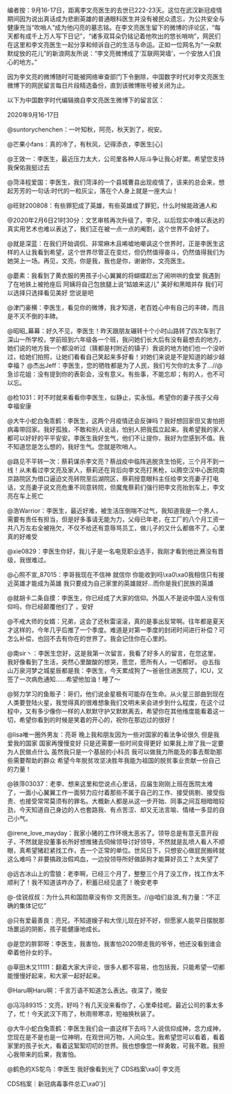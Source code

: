 编者按：9月16-17日，距离李文亮医生的去世已222-23天。这位在武汉新冠疫情期间因为说出真话成为悲剧英雄的普通眼科医生并没有被民众遗忘，为公共安全与健康充当“吹哨人”成为他闪亮的墓志铭。在李文亮医生留下的微博的评论区，“每天都有成千上万人写下日记”，“诸多双耳朵仍铭记着他吹出的悠长哨响”，网民们在这里和李文亮医生一起分享和倾诉自己的生活与命运。正如一位网名为“一朵默默绽放的花儿”的新浪网友所说：“李文亮微博成了‘互联网哭墙’，一个安放人们良心的地方。”

因为李文亮的微博随时可能被网络审查部门下令删除，中国数字时代对李文亮医生微博下的网民留言每日片段精选备份，直到该微博账号被关闭为止。 

以下为中国数字时代编辑摘自李文亮医生微博下的留言区：

2020年9月16-17日

@suntorychenchen：一叶知秋，阿亮，秋天到了，祝安。

@芒果小fans：真的冷了，有秋风，记得添衣，李医生[心]

@王效一：李医生，最近压力太大，公司里各种人际斗争让我心好累。希望您支持我保佑我挺过去

@菏泽程爱国：李医生，我们菏泽的一个县城曹县出现疫情了，该来的总会来，想起芳芳的一句话:时代的一粒灰尘，落在个人身上就是一座大山！

@旺财200808：有些罪犯成了英雄，有些英雄成了罪犯，什么时候能政通人和

@2020年2月6日21时30分：文艺审核再次升级了，李兄，以后现实中难以表达的真实用艺术也难以表达了，我们正在被一点一点的阉割，这个世界不会好了。

@就是深蓝：在我们开始调侃、非常麻木且唏嘘地嘲讽这个世界时，正是李医生这样的人让我看到希望，这个世界尽管正在变烂，但仍然值得奋斗，仍然值得我们为她哭上一场。再见，文亮，你是我，我也是你，谢谢你，文亮医生。

@蘑素：我看到了黄衣服的男孩子小心翼翼的将蝴蝶赶出了闹哄哄的食堂 我遇到了在地铁上被抢座后 阿姨将自己包放腿上说“姑娘来这儿” 美好和黑暗并存 我们可以选择只选择看见美好 您说是吧

@津门豪横：李医生，看见你的微博，我才知道，老百姓心中有自己的丰碑，而且是不灭不倒的丰碑。

@昭昭_幕幕：好久不见，李医生！昨天跟朋友碾转十个小时山路转了四次车到了深山一所学校，学前班到六年级各一个班，我问她们长大后有没有最想去的地方，她们说的地方我一个都没听过（猜都是村附近的镇子）我说的地方她们也一个没听过，给她们拍照，让她们看看自己笑起来多好看！对她们来说是不是知道的越少越幸福？ @杰出Jeff：李医生，您的牺牲都是为了人民，我们亏欠你的太多了…//@急诊花姐：没有提到你的表彰会，没有意义。有些事，不能忘却；有的人，也不可以忘。

@检1031：时不时就来看看你李医生，似静止，实永恒。希望你的妻子孩子父母幸福安康

@大牛小蛇白兔乖鹤：李医生，这两个月疫情还会反弹吗？我好想回家但又害怕把病毒带回家。我好孤独，不敢和别人说话，怕别人把我孤立起来。我希望我的家人都可以好好的平平安安。李医生我好生气，他们不让提你，我好为您感到不值。我不知道您是怎么想的，我好生气。您就是吹哨人。

@路见不平转一次：蔡莉谋杀李文亮？蔡战疫中临阵逃脱贪生怕死，三个月不到一线！从未看过李文亮及家人，蔡莉还在背后向李文亮打黑枪，以腾空汉中心医院南京路院区为借口逼迫文亮转院至后湖院区，蔡莉授意眼科主任给李文亮妻子打电话，文亮妻子说文亮危重不同意转院，但魔鬼蔡莉们强行把李文亮抬到车上，李文亮在车上死亡

@浩Warrior：李医生，最近好难，被生活压倒喘不过气，我知道我是一个男人，需要有责任有担当，但是好多事请无能为力，父母已年老，在工厂的八个月工资一共八万左右全被拖欠，不仅不给还有意辱骂员工，做儿子的又什么都做不了。心里真的好难受

@xie0829：李医生你好，我儿子是一名电竞职业选手，我刚才看到他比赛没有晋级，我很难过。

@心照不宣_87015：李哥我现在不信神 就信你 你能收到吗\xa0\xa0我相信只有接近英雄才能成为英雄 我只要成为自己家里的英雄就好…而你是我们民族的英雄

@就胡卡二条自摸：李医生，你已经成了大家的信仰。外国人不是说中国人没有信仰吗，你已经颠覆他们了 ，安好

@不戒大师的女婿：兄弟，这会了还秋雷滚滚，真的是事出反常啊。往年都是夏天才这样的，今年几乎后推了一个季度。难道是对第一季度的封闭时间进行补偿？可怎么补偿，也回不去有你在的世界了。我会记住你在心里的。

@南sir丶：李医生您好，这是我第一次留言，我看了好多人的留言，在您这里，我好像看到了生活，突然心里酸酸的想哭，愿您，愿所有人，一切都好。 @五指山万泉河梦之城星辰都是我：李医生，今天累成狗了～爸爸住进医院了，ICU，又签了一次病危通知……希望他加油！睡了～

@努力学习的鱼贩子：哥们，他们说金星极有可能存在生命。从火星三部曲到现在人类要登陆火星，我觉得真的很难想象我们文明未来会进步到什么程度，在这个过程中，又有多少像你一样的人默默守护又默默离去，希望你在其他维度能看着这一切，希望你看到的时候是笑着的开心的，祝你在那边过的很好！

@lisa唯一圈外男友：亮哥 晚上我和朋友因为一些对国家的看法争论很久 但是我爱我的国家 国家再慢慢变好 只是还需要一些时间变得更好 如果我上岸了我一定要为人民做点什么 虽然我只是一个基层的小科员 我可以做我力所能及的事去帮助那些需要帮助的群众 希望今年脱贫攻坚决胜年我能为祖国的脱贫事业贡献一份自己的力量！

@铁萍03037：老李、想来这里和您说点心里话，应届生刚刚上班在医院太难了，一面小心翼翼工作一面努力应付着那些不属于自己的工作、接受挑剔、接受指责、也接受常常莫须有的罪名。大概新人都是从这一步开始、同事之间互相暗暗较劲，今天知道自己身边的人也套路我、有点苦涩、却又无法言喻、情绪一多显的自己小气。

@irene_love_mayday：我家小猪的工作环境太恶劣了。领导总是有意无意开段子，不然就是投董事长所好想推猪去伺候领导讨好领导，不然就是乱喷人看人不顺眼，真希望猪赶紧找工作，去一个正常的单位。世风日下，只想安心做屁民搬砖就这么难吗？非要搞政治假鸡血，一边投领导所好做舔狗才能算好员工？太失望了

@远古冰山上的雪狼：老李啊，已经三个月了，整整三个月了没工作，找工作太不顺利了！我不知道该咋办了，积蓄已经见底了！晚安老李

@-佳锐叔叔：为什么共和国勋章没有你 文亮医生。//@咱们韭浪_有力量：“不正确的集体记忆”

@只有爱最善良：亮兄，不知道嫂子和大侄儿现在好不好，但愿家人能早日摆脱那场噩运的阴影，孩子能健康地成长。

@是您的胖郭呀：李医生，我害怕，我害怕2020带走我的爷爷，他还没看到谁会牵着他孙女的手。

@草田木又11111：翻着大家大评论，很多人都不容易，也包括我，只能希望一切都能慢慢好起来，和大家一起好起来。

@Haru啊Haru啊：千言万语不知道怎么表达。夜深了，晚安

@冯冯89315：文亮，好吗？有几天没来看你了，心里牵挂呢。最近公司的事太多了，忙！今天武汉下雨了，秋雨带寒凉，短袖换秋装了。

@大牛小蛇白兔乖鹤：李医生我们会一直这样下去吗？人说信仰成神，念力成神，您现在是不是也是一位神明，在观世间万物，人间众生。我希望您可以看着，看着家里的孩子长大，看着这絮絮叨叨的世界。我也想像您一样勇敢，可我不敢。我担心我带来的后果，我害怕。

@鹤色的XS鸵鸟：李医生 我好像看到光了 CDS档案\xa0| 李文亮

CDS档案｜新冠病毒事件总汇\xa0'}]